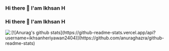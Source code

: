 ### Hi there 👋 I'am Ikhsan H

<!--
**Ikhsanheriyawan2404/ikhsanheriyawan2404** is a ✨ _special_ ✨ repository because its `README.md` (this file) appears on your GitHub profile.

Here are some ideas to get you started:

- 🔭 I’m currently working on ...
- 🌱 I’m currently learning ...
- 👯 I’m looking to collaborate on ...
- 🤔 I’m looking for help with ...
- 💬 Ask me about ...
- 📫 How to reach me: ...
- 😄 Pronouns: ...
- ⚡ Fun fact: ...
-->
### Hi there 👋 I'am Ikhsan H
<img align="left" src="https://ikhsanheriyawan24.vercel.app?username=ikhsanheriyawan2404&show_icons=true&hide_border=true" />
[![Anurag's github stats](https://github-readme-stats.vercel.app/api?username=ikhsanheriyawan2404)](https://github.com/anuraghazra/github-readme-stats)


